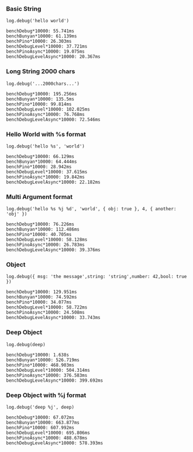 
### Basic String

`log.debug('hello world')`

```
benchDebug*10000: 55.741ms
benchBunyan*10000: 61.139ms
benchPino*10000: 26.303ms
benchDebugLevel*10000: 37.721ms
benchPinoAsync*10000: 19.075ms
benchDebugLevelAsync*10000: 20.367ms

```

### Long String 2000 chars

`log.debug('...2000chars...')`

```
benchDebug*10000: 195.256ms
benchBunyan*10000: 135.5ms
benchPino*10000: 99.814ms
benchDebugLevel*10000: 102.025ms
benchPinoAsync*10000: 76.768ms
benchDebugLevelAsync*10000: 72.546ms

```

### Hello World with %s format

`log.debug('hello %s', 'world')`

```
benchDebug*10000: 66.129ms
benchBunyan*10000: 64.444ms
benchPino*10000: 28.942ms
benchDebugLevel*10000: 37.615ms
benchPinoAsync*10000: 19.842ms
benchDebugLevelAsync*10000: 22.182ms

```

### Multi Argument format

`log.debug('hello %s %j %d', 'world', { obj: true }, 4, { another: 'obj' })`

```
benchDebug*10000: 76.226ms
benchBunyan*10000: 112.486ms
benchPino*10000: 40.705ms
benchDebugLevel*10000: 58.128ms
benchPinoAsync*10000: 26.783ms
benchDebugLevelAsync*10000: 39.376ms

```

### Object

`log.debug({ msg: 'the message',string: 'string',number: 42,bool: true })`

```
benchDebug*10000: 129.951ms
benchBunyan*10000: 74.592ms
benchPino*10000: 34.077ms
benchDebugLevel*10000: 58.722ms
benchPinoAsync*10000: 24.508ms
benchDebugLevelAsync*10000: 33.743ms

```

### Deep Object

`log.debug(deep)`

```
benchDebug*10000: 1.638s
benchBunyan*10000: 526.719ms
benchPino*10000: 468.903ms
benchDebugLevel*10000: 504.314ms
benchPinoAsync*10000: 376.583ms
benchDebugLevelAsync*10000: 399.692ms

```

### Deep Object with %j format

`log.debug('deep %j', deep)`

```
benchDebug*10000: 67.072ms
benchBunyan*10000: 663.877ms
benchPino*10000: 607.992ms
benchDebugLevel*10000: 695.806ms
benchPinoAsync*10000: 488.678ms
benchDebugLevelAsync*10000: 578.393ms

```
